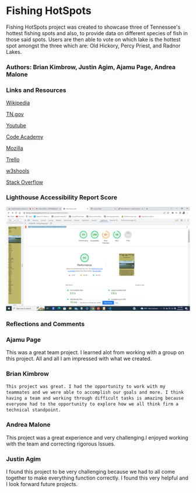 # Fishing HotSpots

Fishing HotSpots project was created to showcase three of Tennessee's hottest fishing spots and also, to provide data on different species of fish in those said spots. Users are then able to vote on which lake is the hottest spot amongst the three which are: Old Hickory, Percy Priest, and Radnor Lakes.

### Authors: Brian Kimbrow, Justin Agim, Ajamu Page, Andrea Malone

### Links and Resources

[Wikipedia](https://en.wikipedia.org/wiki/Old_Hickory_Lake)

[TN.gov](https://www.tn.gov/twra/fishing/where-to-fish/middle-tennessee-r2/old-hickory-reservoir.)

[Youtube](https://www.youtube.com/)

[Code Academy](https://www.codecademy.com/learn)

[Mozilla](https://developer.mozilla.org/en-US/docs/Web/JavaScript)

[Trello](https://trello.com/b/jlNRyWlg/fishing-hotspots)

[w3shools](https://www.w3schools.com/jsref/jsref_includes.asp)

[Stack Overflow](https://stackoverflow.com/)

### Lighthouse Accessibility Report Score

![Lighthouse Image](</img/Screenshot%20(250).png>)

### Reflections and Comments

### Ajamu Page 
 This was a great team project.  I learned alot from working with a group on this project. All and all I am impressed with what we created.  

### Brian Kimbrow

    This project was great. I had the opportunity to work with my teammates and we were able to accomplish our goals and more. I think having a team and working through difficult tasks is amazing because everyone had to the opportunity to explore how we all think firm a technical standpoint.

### Andrea Malone

This project was a great experience and very challenging.I enjoyed working with the team and correcting rigorous Issues.

### Justin Agim

I found this project to be very challenging because we had to all come together to make everything function correctly. I found this very helpful and I look forward future projects.

